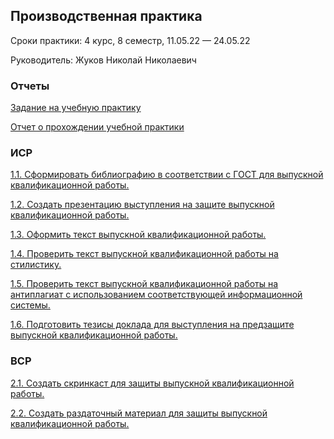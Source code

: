 ## Производственная практика
Сроки практики: 4 курс, 8 семестр, 11.05.22 — 24.05.22

Руководитель: Жуков Николай Николаевич
### Отчеты
[Задание на учебную практику]()

[Отчет о прохождении учебной практики]()
### ИСР
[1.1. Сформировать библиографию в соответствии с ГОСТ для выпускной квалификационной работы.](https://github.com/polinalazebnikova/Practice-4-2022-may/blob/master/%D0%97%D0%B0%D0%B4%D0%B0%D0%BD%D0%B8%D1%8F/%D0%9B%D0%B0%D0%B7%D0%B5%D0%B1%D0%BD%D0%B8%D0%BA%D0%BE%D0%B2%D0%B0%20%D0%98%D0%A1%D0%A0%201.1.pdf)

[1.2. Создать презентацию выступления на защите выпускной квалификационной работы.](https://github.com/polinalazebnikova/Practice-4-2022-may/blob/master/%D0%97%D0%B0%D0%B4%D0%B0%D0%BD%D0%B8%D1%8F/%D0%9B%D0%B0%D0%B7%D0%B5%D0%B1%D0%BD%D0%B8%D0%BA%D0%BE%D0%B2%D0%B0%20%D0%98%D0%A1%D0%A0%201.2.pptx)

[1.3. Оформить текст выпускной квалификационной работы.]()

[1.4. Проверить текст выпускной квалификационной работы на стилистику.](https://github.com/polinalazebnikova/Practice-4-2022-may/blob/master/%D0%97%D0%B0%D0%B4%D0%B0%D0%BD%D0%B8%D1%8F/%D0%9B%D0%B0%D0%B7%D0%B5%D0%B1%D0%BD%D0%B8%D0%BA%D0%BE%D0%B2%D0%B0%20%D0%98%D0%A1%D0%A0%201.4.png)

[1.5. Проверить текст выпускной квалификационной работы на антиплагиат с использованием соответствующей информационной системы.]()

[1.6. Подготовить тезисы доклада для выступления на предзащите выпускной квалификационной работы.](https://github.com/polinalazebnikova/Practice-4-2022-may/blob/master/%D0%97%D0%B0%D0%B4%D0%B0%D0%BD%D0%B8%D1%8F/%D0%9B%D0%B0%D0%B7%D0%B5%D0%B1%D0%BD%D0%B8%D0%BA%D0%BE%D0%B2%D0%B0%20%D0%98%D0%A1%D0%A0%201.6.pdf)

### ВСР

[2.1. Создать скринкаст для защиты выпускной квалификационной работы.](https://drive.google.com/file/d/1oC8HBkEfKZIpifyiZo2DKpW5ADy2vkfg/view?usp=sharing)

[2.2. Создать раздаточный материал для защиты выпускной квалификационной работы.](https://github.com/polinalazebnikova/Practice-4-2022-may/blob/master/%D0%97%D0%B0%D0%B4%D0%B0%D0%BD%D0%B8%D1%8F/%D0%9B%D0%B0%D0%B7%D0%B5%D0%B1%D0%BD%D0%B8%D0%BA%D0%BE%D0%B2%D0%B0%20%D0%92%D0%A1%D0%A0%202.2.pdf)
